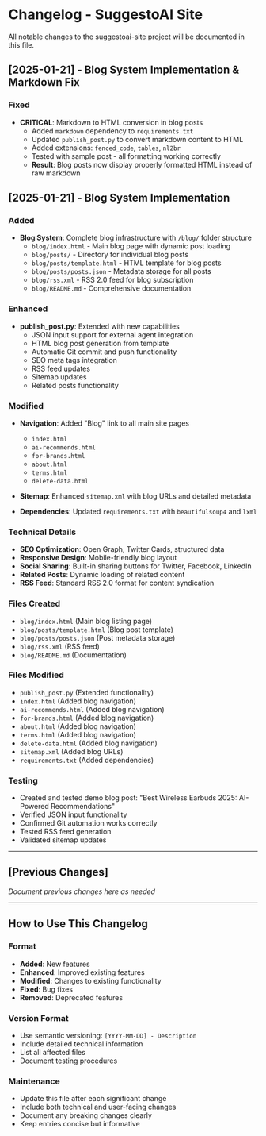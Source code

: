# Changelog - SuggestoAI Site

All notable changes to the suggestoai-site project will be documented in this file.

## [2025-01-21] - Blog System Implementation & Markdown Fix

### Fixed
- **CRITICAL**: Markdown to HTML conversion in blog posts
  - Added `markdown` dependency to `requirements.txt`
  - Updated `publish_post.py` to convert markdown content to HTML
  - Added extensions: `fenced_code`, `tables`, `nl2br`
  - Tested with sample post - all formatting working correctly
  - **Result**: Blog posts now display properly formatted HTML instead of raw markdown

## [2025-01-21] - Blog System Implementation

### Added
- **Blog System**: Complete blog infrastructure with `/blog/` folder structure
  - `blog/index.html` - Main blog page with dynamic post loading
  - `blog/posts/` - Directory for individual blog posts
  - `blog/posts/template.html` - HTML template for blog posts
  - `blog/posts/posts.json` - Metadata storage for all posts
  - `blog/rss.xml` - RSS 2.0 feed for blog subscription
  - `blog/README.md` - Comprehensive documentation

### Enhanced
- **publish_post.py**: Extended with new capabilities
  - JSON input support for external agent integration
  - HTML blog post generation from template
  - Automatic Git commit and push functionality
  - SEO meta tags integration
  - RSS feed updates
  - Sitemap updates
  - Related posts functionality

### Modified
- **Navigation**: Added "Blog" link to all main site pages
  - `index.html`
  - `ai-recommends.html`
  - `for-brands.html`
  - `about.html`
  - `terms.html`
  - `delete-data.html`

- **Sitemap**: Enhanced `sitemap.xml` with blog URLs and detailed metadata
- **Dependencies**: Updated `requirements.txt` with `beautifulsoup4` and `lxml`

### Technical Details
- **SEO Optimization**: Open Graph, Twitter Cards, structured data
- **Responsive Design**: Mobile-friendly blog layout
- **Social Sharing**: Built-in sharing buttons for Twitter, Facebook, LinkedIn
- **Related Posts**: Dynamic loading of related content
- **RSS Feed**: Standard RSS 2.0 format for content syndication

### Files Created
- `blog/index.html` (Main blog listing page)
- `blog/posts/template.html` (Blog post template)
- `blog/posts/posts.json` (Post metadata storage)
- `blog/rss.xml` (RSS feed)
- `blog/README.md` (Documentation)

### Files Modified
- `publish_post.py` (Extended functionality)
- `index.html` (Added blog navigation)
- `ai-recommends.html` (Added blog navigation)
- `for-brands.html` (Added blog navigation)
- `about.html` (Added blog navigation)
- `terms.html` (Added blog navigation)
- `delete-data.html` (Added blog navigation)
- `sitemap.xml` (Added blog URLs)
- `requirements.txt` (Added dependencies)

### Testing
- Created and tested demo blog post: "Best Wireless Earbuds 2025: AI-Powered Recommendations"
- Verified JSON input functionality
- Confirmed Git automation works correctly
- Tested RSS feed generation
- Validated sitemap updates

---

## [Previous Changes]
*Document previous changes here as needed*

---

## How to Use This Changelog

### Format
- **Added**: New features
- **Enhanced**: Improved existing features
- **Modified**: Changes to existing functionality
- **Fixed**: Bug fixes
- **Removed**: Deprecated features

### Version Format
- Use semantic versioning: `[YYYY-MM-DD] - Description`
- Include detailed technical information
- List all affected files
- Document testing procedures

### Maintenance
- Update this file after each significant change
- Include both technical and user-facing changes
- Document any breaking changes clearly
- Keep entries concise but informative 